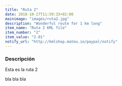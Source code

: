 ```yaml
---
title: "Ruta 2"
date: 2018-10-27T11:59:33+02:00
mainimage: "images/ruta2.jpg"
description: "Wonderful route for 1 km long"
item_name: "Ruta 2 KML file"
item_number: "2"
item_value: "2.01"
notify_url: "http://kmlshop.mateu.io/paypal/notify"
---
```


### Descripción

Esta es la ruta 2

bla bla bla